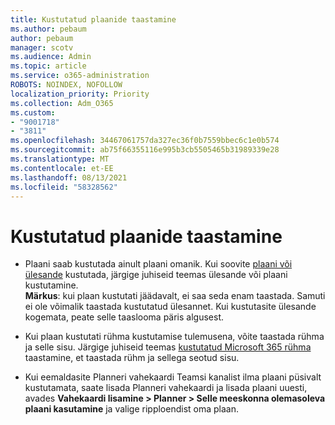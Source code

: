 ```yaml
---
title: Kustutatud plaanide taastamine
ms.author: pebaum
author: pebaum
manager: scotv
ms.audience: Admin
ms.topic: article
ms.service: o365-administration
ROBOTS: NOINDEX, NOFOLLOW
localization_priority: Priority
ms.collection: Adm_O365
ms.custom:
- "9001718"
- "3811"
ms.openlocfilehash: 34467061757da327ec36f0b7559bbec6c1e0b574
ms.sourcegitcommit: ab75f66355116e995b3cb5505465b31989339e28
ms.translationtype: MT
ms.contentlocale: et-EE
ms.lasthandoff: 08/13/2021
ms.locfileid: "58328562"
---
```

# <a name="recover-deleted-plans"></a>Kustutatud plaanide taastamine

- Plaani saab kustutada ainult plaani omanik. Kui soovite [plaani või ülesande](https://support.microsoft.com/office/39e10e78-13f0-446d-94cd-9e562648497a.) kustutada, järgige juhiseid teemas ülesande või plaani kustutamine.  
    **Märkus**: kui plaan kustutati jäädavalt, ei saa seda enam taastada. Samuti ei ole võimalik taastada kustutatud ülesannet. Kui kustutasite ülesande kogemata, peate selle taaslooma päris algusest.

- Kui plaan kustutati rühma kustutamise tulemusena, võite taastada rühma ja selle sisu. Järgige juhiseid teemas [kustutatud Microsoft 365 rühma](https://docs.microsoft.com/microsoft-365/admin/create-groups/restore-deleted-group?view=o365-worldwide) taastamine, et taastada rühm ja sellega seotud sisu.

- Kui eemaldasite Planneri vahekaardi Teamsi kanalist ilma plaani püsivalt kustutamata, saate lisada Planneri vahekaardi ja lisada plaani uuesti, avades **Vahekaardi lisamine > Planner > Selle meeskonna olemasoleva plaani kasutamine** ja valige ripploendist oma plaan.
